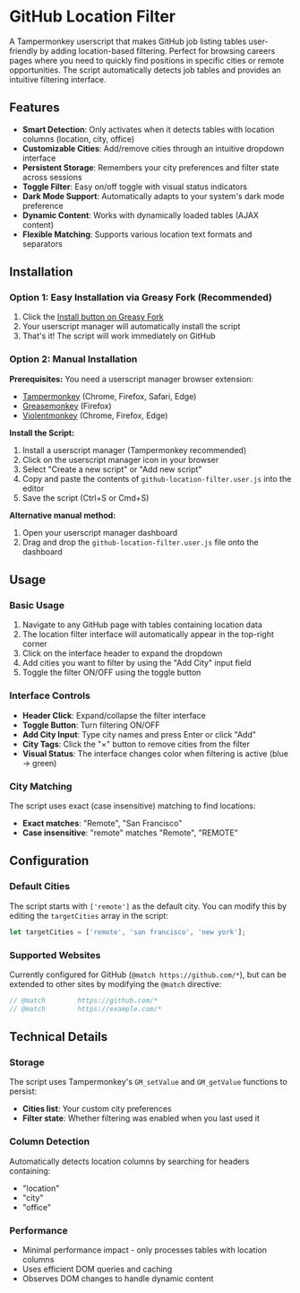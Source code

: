# GitHub Location Filter

A Tampermonkey userscript that makes GitHub job listing tables user-friendly by adding location-based filtering. Perfect for browsing careers pages where you need to quickly find positions in specific cities or remote opportunities. The script automatically detects job tables and provides an intuitive filtering interface.

## Features

- **Smart Detection**: Only activates when it detects tables with location columns (location, city, office)
- **Customizable Cities**: Add/remove cities through an intuitive dropdown interface
- **Persistent Storage**: Remembers your city preferences and filter state across sessions
- **Toggle Filter**: Easy on/off toggle with visual status indicators
- **Dark Mode Support**: Automatically adapts to your system's dark mode preference
- **Dynamic Content**: Works with dynamically loaded tables (AJAX content)
- **Flexible Matching**: Supports various location text formats and separators

## Installation

### Option 1: Easy Installation via Greasy Fork (Recommended)
1. Click the [Install button on Greasy Fork](https://greasyfork.org/en/scripts/547666-github-location-filter)
2. Your userscript manager will automatically install the script
3. That's it! The script will work immediately on GitHub

### Option 2: Manual Installation
**Prerequisites:**
You need a userscript manager browser extension:
- [Tampermonkey](https://www.tampermonkey.net/) (Chrome, Firefox, Safari, Edge)
- [Greasemonkey](https://www.greasespot.net/) (Firefox)
- [Violentmonkey](https://violentmonkey.github.io/) (Chrome, Firefox, Edge)

**Install the Script:**
1. Install a userscript manager (Tampermonkey recommended)
2. Click on the userscript manager icon in your browser
3. Select "Create a new script" or "Add new script"
4. Copy and paste the contents of `github-location-filter.user.js` into the editor
5. Save the script (Ctrl+S or Cmd+S)

**Alternative manual method:**
1. Open your userscript manager dashboard
2. Drag and drop the `github-location-filter.user.js` file onto the dashboard

## Usage

### Basic Usage

1. Navigate to any GitHub page with tables containing location data
2. The location filter interface will automatically appear in the top-right corner
3. Click on the interface header to expand the dropdown
4. Add cities you want to filter by using the "Add City" input field
5. Toggle the filter ON/OFF using the toggle button

### Interface Controls

- **Header Click**: Expand/collapse the filter interface
- **Toggle Button**: Turn filtering ON/OFF
- **Add City Input**: Type city names and press Enter or click "Add"
- **City Tags**: Click the "×" button to remove cities from the filter
- **Visual Status**: The interface changes color when filtering is active (blue → green)

### City Matching

The script uses exact (case insensitive) matching to find locations:
- **Exact matches**: "Remote", "San Francisco"
- **Case insensitive**: "remote" matches "Remote", "REMOTE"

## Configuration

### Default Cities

The script starts with `['remote']` as the default city. You can modify this by editing the `targetCities` array in the script:

```javascript
let targetCities = ['remote', 'san francisco', 'new york'];
```

### Supported Websites

Currently configured for GitHub (`@match https://github.com/*`), but can be extended to other sites by modifying the `@match` directive:

```javascript
// @match        https://github.com/*
// @match        https://example.com/*
```

## Technical Details

### Storage

The script uses Tampermonkey's `GM_setValue` and `GM_getValue` functions to persist:
- **Cities list**: Your custom city preferences
- **Filter state**: Whether filtering was enabled when you last used it

### Column Detection

Automatically detects location columns by searching for headers containing:
- "location"
- "city" 
- "office"

### Performance

- Minimal performance impact - only processes tables with location columns
- Uses efficient DOM queries and caching
- Observes DOM changes to handle dynamic content
